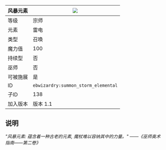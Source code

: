 | 风暴元素 |![](https://github.com/Electroblob77/Wizardry/blob/1.12.2/src/main/resources/assets/ebwizardry/textures/spells/summon_storm_elemental.png)|
|---|---|
| 等级 | 宗师 |
| 元素 | 雷电 |
| 类型 | 召唤 |
| 魔力值 | 100 |
| 持续型 | 否 |
| 巫师 | 否 |
| 可被施展 | 是 |
| ID | `ebwizardry:summon_storm_elemental` |
| 子ID | 138 |
| 加入版本 | 版本 1.1 |
## 说明
_"风暴元素: 蕴含着一种古老的元素, 魔杖难以容纳其中的力量。" ——《巫师奥术指南——第二卷》_

